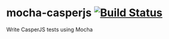 # mocha-casperjs [![Build Status](https://secure.travis-ci.org/nathanboktae/mocha-casperjs.png?branch=master)](https://travis-ci.org/nathanboktae/mocha-casperjs)

Write CasperJS tests using Mocha
